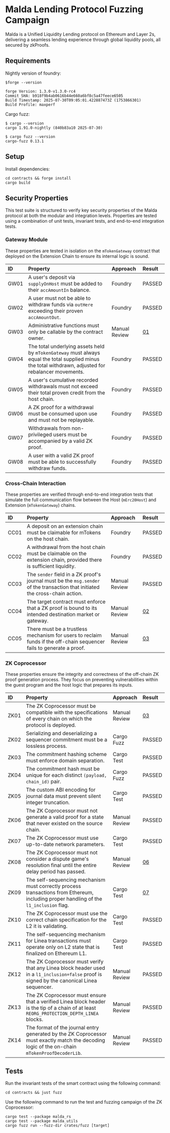 # Malda Lending Protocol Fuzzing Campaign

Malda is a Unified Liquidity Lending protocol on Ethereum and Layer 2s,
delivering a seamless lending experience through global liquidity pools, all
secured by zkProofs.

## Requirements

Nightly version of foundry:

```shell
$forge --version

forge Version: 1.3.0-v1.3.0-rc4
Commit SHA: b918f9b4ab0616b44e660a6bf8c5a47feece6505
Build Timestamp: 2025-07-30T09:05:01.422887473Z (1753866301)
Build Profile: maxperf
```

Cargo fuzz:

```shell
$ cargo --version
cargo 1.91.0-nightly (840b83a10 2025-07-30)

$ cargo fuzz --version
cargo-fuzz 0.13.1
```

## Setup

Install dependencies:

```shell
cd contracts && forge install
cargo build
```

## Security Properties

This test suite is structured to verify key security properties of the Malda
protocol at both the modular and integration levels. Properties are tested using
a combination of unit tests, invariant tests, and end-to-end integration tests.

### Gateway Module

These properties are tested in isolation on the `mTokenGateway` contract that
deployed on the Extension Chain to ensure its internal logic is sound.

| ID   | Property                                                                                                                                               | Approach      | Result                |
| :--- | :----------------------------------------------------------------------------------------------------------------------------------------------------- | :------------ | :-------------------- |
| GW01 | A user's deposit via `supplyOnHost` must be added to their `accAmountIn` balance.                                                                      | Foundry       | PASSED                |
| GW02 | A user must not be able to withdraw funds via `outHere` exceeding their proven `accAmountOut`.                                                         | Foundry       | PASSED                |
| GW03 | Administrative functions must only be callable by the contract owner.                                                                                  | Manual Review | [01](/findings/01.md) |
| GW04 | The total underlying assets held by `mTokenGateway` must always equal the total supplied minus the total withdrawn, adjusted for rebalancer movements. | Foundry       | PASSED                |
| GW05 | A user's cumulative recorded withdrawals must not exceed their total proven credit from the host chain.                                                | Foundry       | PASSED                |
| GW06 | A ZK proof for a withdrawal must be consumed upon use and must not be replayable.                                                                      | Foundry       | PASSED                |
| GW07 | Withdrawals from non-privileged users must be accompanied by a valid ZK proof.                                                                         | Foundry       | PASSED                |
| GW08 | A user with a valid ZK proof must be able to successfully withdraw funds.                                                                              | Foundry       | PASSED                |

### Cross-Chain Interaction

These properties are verified through end-to-end integration tests that simulate
the full communication flow between the Host (`mErc20Host`) and Extension
(`mTokenGateway`) chains.

| ID   | Property                                                                                                                      | Approach      | Result                |
| :--- | :---------------------------------------------------------------------------------------------------------------------------- | :------------ | :-------------------- |
| CC01 | A deposit on an extension chain must be claimable for mTokens on the host chain.                                              | Foundry       | PASSED                |
| CC02 | A withdrawal from the host chain must be claimable on the extension chain, provided there is sufficient liquidity.            | Foundry       | PASSED                |
| CC03 | The `sender` field in a ZK proof's journal must be the `msg.sender` of the transaction that initiated the cross-chain action. | Manual Review | PASSED                |
| CC04 | The target contract must enforce that a ZK proof is bound to its intended destination market or gateway.                      | Manual Review | [02](/findings/02.md) |
| CC05 | There must be a trustless mechanism for users to reclaim funds if the off-chain sequencer fails to generate a proof.          | Manual Review | [03](/findings/03.md) |

### ZK Coprocessor

These properties ensure the integrity and correctness of the off-chain ZK proof
generation process. They focus on preventing vulnerabilities within the guest
program and the host logic that prepares its inputs.

| ID   | Property                                                                                                                                       | Approach      | Result                |
| :--- | :--------------------------------------------------------------------------------------------------------------------------------------------- | :------------ | :-------------------- |
| ZK01 | The ZK Coprocessor must be compatible with the specifications of every chain on which the protocol is deployed.                                | Manual Review | [03](/findings/03.md) |
| ZK02 | Serializing and deserializing a sequencer commitment must be a lossless process.                                                               | Cargo Fuzz    | PASSED                |
| ZK03 | The commitment hashing scheme must enforce domain separation.                                                                                  | Cargo Test    | PASSED                |
| ZK04 | The commitment hash must be unique for each distinct `(payload, chain_id)` pair.                                                               | Cargo Fuzz    | PASSED                |
| ZK05 | The custom ABI encoding for journal data must prevent silent integer truncation.                                                               | Cargo Test    | PASSED                |
| ZK06 | The ZK Coprocessor must not generate a valid proof for a state that never existed on the source chain.                                         | Manual Review | PASSED                |
| ZK07 | The ZK Coprocessor must use up-to-date network parameters.                                                                                     | Cargo Test    | PASSED                |
| ZK08 | The ZK Coprocessor must not consider a dispute game's resolution final until the entire delay period has passed.                               | Manual Review | [06](/findings/06.md) |
| ZK09 | The self-sequencing mechanism must correctly process transactions from Ethereum, including proper handling of the `l1_inclusion` flag.         | Cargo Test    | [07](/findings/07.md) |
| ZK10 | The ZK Coprocessor must use the correct chain specification for the L2 it is validating.                                                       | Cargo Test    | PASSED                |
| ZK11 | The self-sequencing mechanism for Linea transactions must operate only on L2 state that is finalized on Ethereum L1.                           | Cargo Test    | PASSED                |
| ZK12 | The ZK Coprocessor must verify that any Linea block header used in a `l1_inclusion=false` proof is signed by the canonical Linea sequencer.    | Manual Review | PASSED                |
| ZK13 | The ZK Coprocessor must ensure that a verified Linea block header is the tip of a chain of at least `REORG_PROTECTION_DEPTH_LINEA` blocks.     | Manual Review | PASSED                |
| ZK14 | The format of the journal entry generated by the ZK Coprocessor must exactly match the decoding logic of the on-chain `mTokenProofDecoderLib`. | Manual Review | PASSED                |

## Tests

Run the invariant tests of the smart contract using the following command:

```shell
cd contracts && just fuzz
```

Use the following command to run the test and fuzzing campaign of the ZK
Coprocessor:

```shell
cargo test --package malda_rs
cargo test --package malda_utils
cargo fuzz run --fuzz-dir crates/fuzz [target]
```

